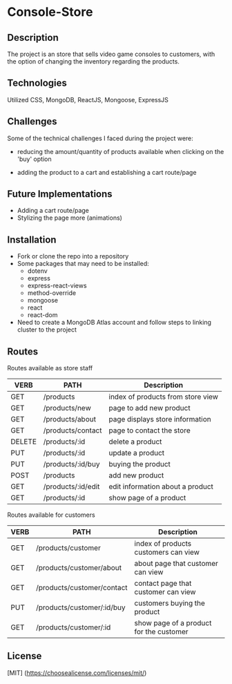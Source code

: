 # Console-Store


## Description

The project is an store that sells video game consoles to customers, with the option of changing the inventory regarding the products.

## Technologies 

Utilized CSS, MongoDB, ReactJS, Mongoose, ExpressJS


## Challenges

Some of the technical challenges I faced during the project were:

- reducing the amount/quantity of products available when clicking on the 'buy' option

- adding the product to a cart and establishing a cart route/page


## Future Implementations

- Adding a cart route/page
- Stylizing the page more (animations)


## Installation

- Fork or clone the repo into a repository
- Some packages that may need to be installed:
    - dotenv
    - express
    - express-react-views
    - method-override
    - mongoose
    - react
    - react-dom
- Need to create a MongoDB Atlas account and follow steps to linking cluster to the project


## Routes

Routes available as store staff

| VERB  | PATH | Description |
| ------------- | ------------- | ------------ |
| GET  | /products  | index of products from store view |
| GET  | /products/new  | page to add new product |
| GET  | /products/about  | page displays store information |
| GET  | /products/contact  | page to contact the store |
| DELETE  | /products/:id  | delete a product |
| PUT  | /products/:id  | update a product |
| PUT  | /products/:id/buy  | buying the product |
| POST  | /products | add new product |
| GET  | /products/:id/edit  | edit information about a product |
| GET  | /products/:id  | show page of a product |


Routes available for customers

| VERB  | PATH | Description |
| ------------- | ------------- | ------------ |
| GET  | /products/customer  | index of products customers can view |
| GET  | /products/customer/about  | about page that customer can view |
| GET  | /products/customer/contact  | contact page that customer can view |
| PUT  | /products/customer/:id/buy  | customers buying the product |
| GET  | /products/customer/:id  | show page of a product for the customer |


## License

[MIT]
(https://choosealicense.com/licenses/mit/)
